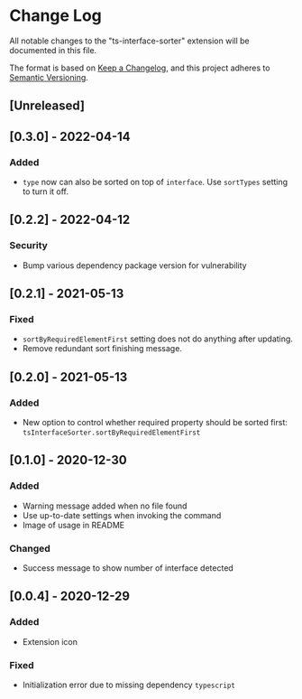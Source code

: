 # Change Log

All notable changes to the "ts-interface-sorter" extension will be documented in this file.

The format is based on [Keep a Changelog](https://keepachangelog.com/en/1.0.0/),
and this project adheres to [Semantic Versioning](https://semver.org/spec/v2.0.0.html).

## [Unreleased]

## [0.3.0] - 2022-04-14

### Added

- `type` now can also be sorted on top of `interface`. Use `sortTypes` setting to turn it off.

## [0.2.2] - 2022-04-12

### Security

- Bump various dependency package version for vulnerability

## [0.2.1] - 2021-05-13

### Fixed

- `sortByRequiredElementFirst` setting does not do anything after updating.
- Remove redundant sort finishing message.

## [0.2.0] - 2021-05-13

### Added

- New option to control whether required property should be sorted first: `tsInterfaceSorter.sortByRequiredElementFirst`

## [0.1.0] - 2020-12-30

### Added

- Warning message added when no file found
- Use up-to-date settings when invoking the command
- Image of usage in README

### Changed

- Success message to show number of interface detected

## [0.0.4] - 2020-12-29

### Added

- Extension icon

### Fixed

- Initialization error due to missing dependency `typescript`

